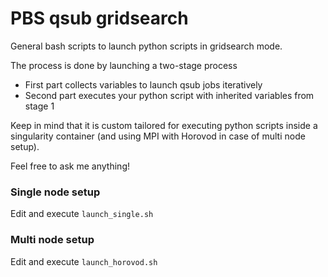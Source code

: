 # PBS qsub gridsearch

General bash scripts to launch python scripts in gridsearch mode.

The process is done by launching a two-stage process
- First part collects variables to launch qsub jobs iteratively
- Second part executes your python script with inherited variables from stage 1

Keep in mind that it is custom tailored for executing python scripts inside a singularity container (and using MPI with Horovod in case of multi node setup).

Feel free to ask me anything!

### Single node setup
Edit and execute ``` launch_single.sh ```

### Multi node setup
Edit and execute ``` launch_horovod.sh ```
